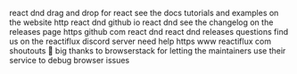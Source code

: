 react dnd drag and drop for react see the docs tutorials and examples on the website http react dnd github io react dnd see the changelog on the releases page https github com react dnd react dnd releases questions find us on the reactiflux discord server need help https www reactiflux com shoutouts 🙏 big thanks to browserstack for letting the maintainers use their service to debug browser issues